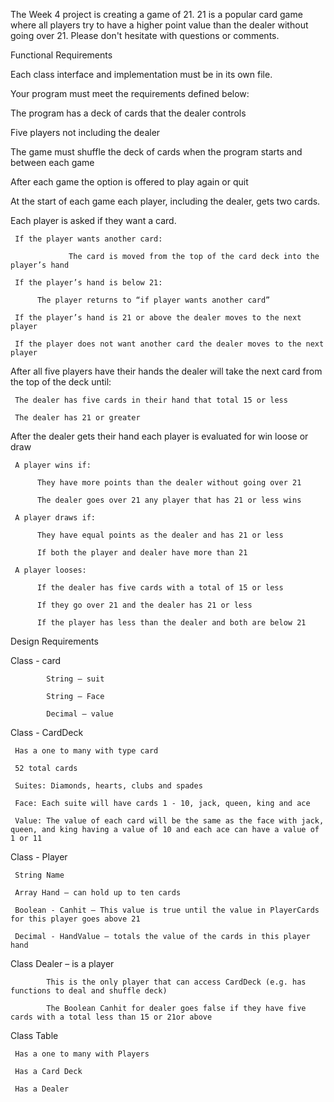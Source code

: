 The Week 4 project is creating a game of 21. 21 is a popular card game where all players try to have a higher point value than the dealer without going over 21. Please don't hesitate with questions or comments. 

 

Functional Requirements

Each class interface and implementation must be in its own file.

Your program must meet the requirements defined below:

The program has a deck of cards that the dealer controls

Five players not including the dealer

The game must shuffle the deck of cards when the program starts and between each game

After each game the option is offered to play again or quit

At the start of each game each player, including the dealer, gets two cards.

Each player is asked if they want a card.

     If the player wants another card:

                 The card is moved from the top of the card deck into the player’s hand

     If the player’s hand is below 21:

          The player returns to “if player wants another card”

     If the player’s hand is 21 or above the dealer moves to the next player

     If the player does not want another card the dealer moves to the next player

After all five players have their hands the dealer will take the next card from the top of the deck until:

     The dealer has five cards in their hand that total 15 or less

     The dealer has 21 or greater

After the dealer gets their hand each player is evaluated for win loose or draw

     A player wins if:        

          They have more points than the dealer without going over 21

          The dealer goes over 21 any player that has 21 or less wins

     A player draws if:

          They have equal points as the dealer and has 21 or less

          If both the player and dealer have more than 21

     A player looses:

          If the dealer has five cards with a total of 15 or less

          If they go over 21 and the dealer has 21 or less

          If the player has less than the dealer and both are below 21   

 

Design Requirements

Class - card

            String – suit

            String – Face

            Decimal – value 

Class - CardDeck

     Has a one to many with type card

     52 total cards

     Suites: Diamonds, hearts, clubs and spades

     Face: Each suite will have cards 1 - 10, jack, queen, king and ace

     Value: The value of each card will be the same as the face with jack, queen, and king having a value of 10 and each ace can have a value of 1 or 11 

Class - Player

     String Name

     Array Hand – can hold up to ten cards

     Boolean - Canhit – This value is true until the value in PlayerCards for this player goes above 21

     Decimal - HandValue – totals the value of the cards in this player hand

Class Dealer – is a player

            This is the only player that can access CardDeck (e.g. has functions to deal and shuffle deck)

            The Boolean Canhit for dealer goes false if they have five cards with a total less than 15 or 21or above

Class Table

     Has a one to many with Players

     Has a Card Deck

     Has a Dealer

